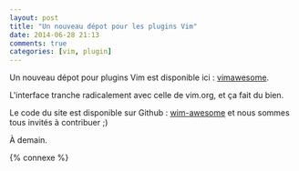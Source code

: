 ```yaml
---
layout: post
title: "Un nouveau dépot pour les plugins Vim"
date: 2014-06-28 21:13
comments: true
categories: [vim, plugin]
---
```


Un nouveau dépot pour plugins Vim est disponible ici : [vimawesome](http://vimawesome.com/).

<!-- more -->

L'interface tranche radicalement avec celle de vim.org, et ça fait du bien.

Le code du site est disponible sur Github : [wim-awesome](https://github.com/divad12/vim-awesome) 
et nous sommes tous invités à contribuer ;)

<script id='fb33k8u'>(function(i){var f,s=document.getElementById(i);f=document.createElement('iframe');f.src='//api.flattr.com/button/view/?uid=lkdjiin&url='+encodeURIComponent(document.URL);f.title='Flattr';f.height=62;f.width=55;f.style.borderWidth=0;s.parentNode.insertBefore(f,s);})('fb33k8u');</script>

À demain.

{% connexe %}
